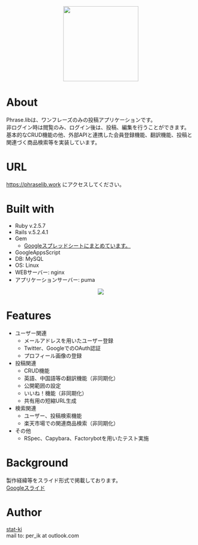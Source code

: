 <div align="center">
  <a href="https://phraselib.work">
    <img src="https://user-images.githubusercontent.com/59187251/78864468-a28b7700-7a76-11ea-8d22-df9a2dc119c4.png" width="200">
  </a>
</div>

# About
Phrase.libは、ワンフレーズのみの投稿アプリケーションです。<br />
非ログイン時は閲覧のみ、ログイン後は、投稿、編集を行うことができます。<br />
基本的なCRUD機能の他、外部APIと連携した会員登録機能、翻訳機能、投稿と関連づく商品検索等を実装しています。

# URL
https://phraselib.work にアクセスしてください。

# Built with
- Ruby v.2.5.7
- Rails v.5.2.4.1
- Gem
  - <a href="https://docs.google.com/spreadsheets/d/1ZZj6fMFO6sZn-UmaIGmRy14gnBIFzHmhs0Nt3umSMZ8/edit?usp=sharing">Googleスプレッドシートにまとめています。</a>
- GoogleAppsScript
- DB: MySQL
- OS: Linux
- WEBサーバー: nginx
- アプリケーションサーバー: puma
<div align="center">
  <img src="https://user-images.githubusercontent.com/59187251/78864539-c484f980-7a76-11ea-9af1-14e3f2e37278.jpg">
</div>

# Features
- ユーザー関連
  - メールアドレスを用いたユーザー登録
  - Twitter、GoogleでのOAuth認証
  - プロフィール画像の登録
- 投稿関連
  - CRUD機能
  - 英語、中国語等の翻訳機能（非同期化）
  - 公開範囲の設定
  - いいね！機能（非同期化）
  - 共有用の短縮URL生成
- 検索関連
  - ユーザー、投稿検索機能
  - 楽天市場での関連商品検索（非同期化）
- その他
  - RSpec、Capybara、Factorybotを用いたテスト実施

# Background
製作経緯等をスライド形式で掲載しております。<br />
<a href="https://drive.google.com/file/d/1_vRqxU3VpQRyvyB1xux-ZDm23wWQlCJ_/view?usp=sharing">Googleスライド</a>

# Author
[stat-ki](https://github.com/stat-ki)  
mail to: per_ik at outlook.com
